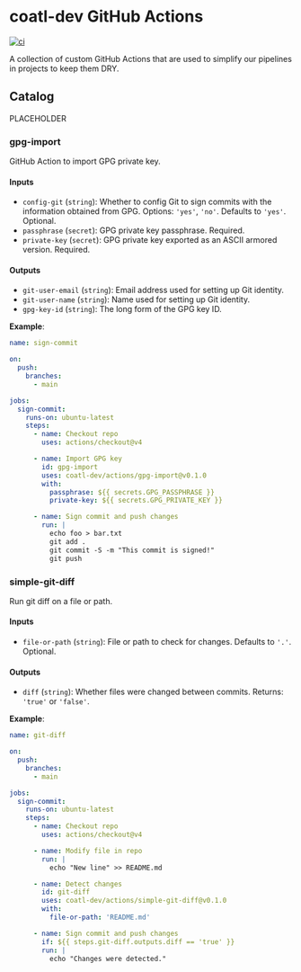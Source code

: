# coatl-dev GitHub Actions

[![ci](https://github.com/coatl-dev/actions/actions/workflows/ci.yaml/badge.svg)](https://github.com/coatl-dev/actions/actions/workflows/ci.yaml)

A collection of custom GitHub Actions that are used to simplify our pipelines
in projects to keep them DRY.

## Catalog

PLACEHOLDER

### gpg-import

GitHub Action to import GPG private key.

#### Inputs

- `config-git` (`string`): Whether to config Git to sign commits with the
  information obtained from GPG. Options: `'yes'`, `'no'`. Defaults to `'yes'`.
  Optional.
- `passphrase` (`secret`): GPG private key passphrase. Required.
- `private-key` (`secret`): GPG private key exported as an ASCII
  armored version. Required.

#### Outputs

- `git-user-email` (`string`): Email address used for setting up Git identity.
- `git-user-name` (`string`): Name used for setting up Git identity.
- `gpg-key-id` (`string`): The long form of the GPG key ID.

**Example**:

```yml
name: sign-commit

on:
  push:
    branches:
      - main

jobs:
  sign-commit:
    runs-on: ubuntu-latest
    steps:
      - name: Checkout repo
        uses: actions/checkout@v4

      - name: Import GPG key
        id: gpg-import
        uses: coatl-dev/actions/gpg-import@v0.1.0
        with:
          passphrase: ${{ secrets.GPG_PASSPHRASE }}
          private-key: ${{ secrets.GPG_PRIVATE_KEY }}

      - name: Sign commit and push changes
        run: |
          echo foo > bar.txt
          git add .
          git commit -S -m "This commit is signed!"
          git push
```

### simple-git-diff

Run git diff on a file or path.

#### Inputs

- `file-or-path` (`string`): File or path to check for changes. Defaults to
  `'.'`. Optional.

#### Outputs

- `diff` (`string`): Whether files were changed between commits. Returns:
  `'true'` or `'false'`.

**Example**:

```yml
name: git-diff

on:
  push:
    branches:
      - main

jobs:
  sign-commit:
    runs-on: ubuntu-latest
    steps:
      - name: Checkout repo
        uses: actions/checkout@v4

      - name: Modify file in repo
        run: |
          echo "New line" >> README.md

      - name: Detect changes
        id: git-diff
        uses: coatl-dev/actions/simple-git-diff@v0.1.0
        with:
          file-or-path: 'README.md'

      - name: Sign commit and push changes
        if: ${{ steps.git-diff.outputs.diff == 'true' }}
        run: |
          echo "Changes were detected."
```
